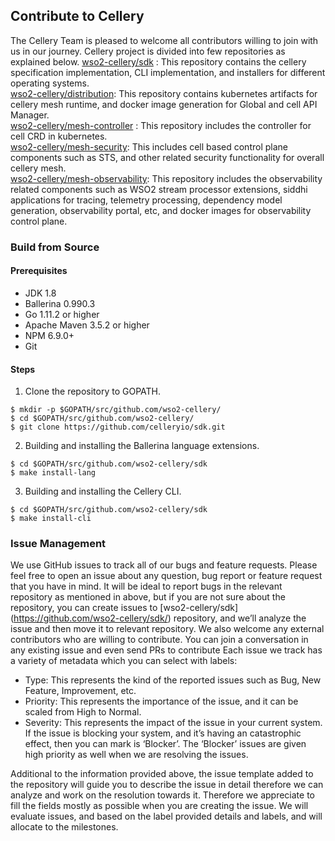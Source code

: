 ## Contribute to Cellery
The Cellery Team is pleased to welcome all contributors willing to join with us in our journey. 
Cellery project is divided into few repositories as explained below. 
[wso2-cellery/sdk](https://github.com/wso2-cellery/sdk/) : This repository contains the cellery specification implementation, 
CLI implementation, and installers for different operating systems.  
[wso2-cellery/distribution](https://github.com/wso2-cellery/distribution/): This repository contains kubernetes artifacts 
for cellery mesh runtime, and docker image generation for Global and cell API Manager.   
[wso2-cellery/mesh-controller](https://github.com/wso2-cellery/mesh-controller/) : This repository includes the controller 
for cell CRD in kubernetes.  
[wso2-cellery/mesh-security](https://github.com/wso2-cellery/mesh-security): This includes cell based control plane 
components such as STS, and other related security functionality for overall cellery mesh.  
[wso2-cellery/mesh-observability](https://github.com/wso2-cellery/mesh-observability): This repository includes the 
observability related components such as WSO2 stream processor extensions, siddhi applications for tracing, telemetry 
processing, dependency model generation, observability portal, etc, and docker images for observability control plane.  

### Build from Source

#### Prerequisites 
- JDK 1.8 
- Ballerina 0.990.3 
- Go 1.11.2 or higher
- Apache Maven 3.5.2 or higher
- NPM 6.9.0+
- Git

#### Steps
1. Clone the repository to GOPATH.
```
$ mkdir -p $GOPATH/src/github.com/wso2-cellery/
$ cd $GOPATH/src/github.com/wso2-cellery/
$ git clone https://github.com/celleryio/sdk.git
```
2. Building and installing the Ballerina language extensions.
```
$ cd $GOPATH/src/github.com/wso2-cellery/sdk
$ make install-lang
```
3. Building and installing the Cellery CLI.
```
$ cd $GOPATH/src/github.com/wso2-cellery/sdk
$ make install-cli
```

### Issue Management
We use GitHub issues to track all of our bugs and feature requests. Please feel free to open an issue about any 
question, bug report or feature request that you have in mind. It will be ideal to report bugs in the relevant 
repository as mentioned in above, but if you are not sure about the repository, you can create issues to [wso2-cellery/sdk]
(https://github.com/wso2-cellery/sdk/) repository, and we’ll analyze the issue and then move it to relevant repository. 
We also welcome any external contributors who are willing to contribute. You can join a conversation in any existing issue and even send PRs to contribute
Each issue we track has a variety of metadata which you can select with labels:

- Type: This represents the kind of the reported issues such as Bug, New Feature, Improvement, etc. 
- Priority: This represents the importance of the issue, and it can be scaled from High to Normal.
- Severity: This represents the impact of the issue in your current system. If the issue is blocking your system, 
and it’s having an catastrophic effect, then you can mark is ‘Blocker’. The ‘Blocker’ issues are given high priority 
as well when we are resolving the issues. 

Additional to the information provided above, the issue template added to the repository will guide you to describe 
the issue in detail therefore we can analyze and work on the resolution towards it. Therefore we appreciate to fill the 
fields mostly as possible when you are creating the issue. We will evaluate issues, and based on the label provided 
details and labels, and will allocate to the milestones. 

